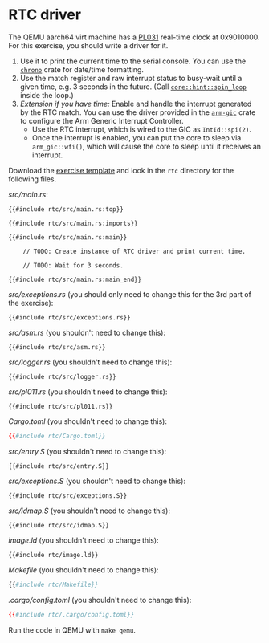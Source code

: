 # RTC driver

The QEMU aarch64 virt machine has a [PL031][1] real-time clock at 0x9010000. For
this exercise, you should write a driver for it.

1. Use it to print the current time to the serial console. You can use the
   [`chrono`][2] crate for date/time formatting.
2. Use the match register and raw interrupt status to busy-wait until a given
   time, e.g. 3 seconds in the future. (Call [`core::hint::spin_loop`][3] inside
   the loop.)
3. _Extension if you have time:_ Enable and handle the interrupt generated by
   the RTC match. You can use the driver provided in the [`arm-gic`][4] crate to
   configure the Arm Generic Interrupt Controller.
   - Use the RTC interrupt, which is wired to the GIC as `IntId::spi(2)`.
   - Once the interrupt is enabled, you can put the core to sleep via
     `arm_gic::wfi()`, which will cause the core to sleep until it receives an
     interrupt.

Download the [exercise template](../../comprehensive-rust-exercises.zip) and
look in the `rtc` directory for the following files.

_src/main.rs_:

<!-- File src/main.rs -->
<!-- mdbook-xgettext: skip -->

```rust,compile_fail
{{#include rtc/src/main.rs:top}}

{{#include rtc/src/main.rs:imports}}

{{#include rtc/src/main.rs:main}}

    // TODO: Create instance of RTC driver and print current time.

    // TODO: Wait for 3 seconds.

{{#include rtc/src/main.rs:main_end}}
```

_src/exceptions.rs_ (you should only need to change this for the 3rd part of the
exercise):

<!-- File src/exceptions.rs -->
<!-- mdbook-xgettext: skip -->

```rust,compile_fail
{{#include rtc/src/exceptions.rs}}
```

_src/asm.rs_ (you shouldn't need to change this):

<!-- File src/asm.rs -->
<!-- mdbook-xgettext: skip -->

```rust,compile_fail
{{#include rtc/src/asm.rs}}
```

_src/logger.rs_ (you shouldn't need to change this):

<!-- File src/logger.rs -->
<!-- mdbook-xgettext: skip -->

```rust,compile_fail
{{#include rtc/src/logger.rs}}
```

_src/pl011.rs_ (you shouldn't need to change this):

<!-- File src/pl011.rs -->
<!-- mdbook-xgettext: skip -->

```rust,compile_fail
{{#include rtc/src/pl011.rs}}
```

_Cargo.toml_ (you shouldn't need to change this):

<!-- File Cargo.toml -->
<!-- mdbook-xgettext: skip -->

```toml
{{#include rtc/Cargo.toml}}
```

_src/entry.S_ (you shouldn't need to change this):

<!-- File src/entry.S -->
<!-- mdbook-xgettext: skip -->

```armasm
{{#include rtc/src/entry.S}}
```

_src/exceptions.S_ (you shouldn't need to change this):

<!-- File src/exceptions.S -->
<!-- mdbook-xgettext: skip -->

```armasm
{{#include rtc/src/exceptions.S}}
```

_src/idmap.S_ (you shouldn't need to change this):

<!-- File src/idmap.S -->
<!-- mdbook-xgettext: skip -->

```armasm
{{#include rtc/src/idmap.S}}
```

_image.ld_ (you shouldn't need to change this):

<!-- File image.ld -->
<!-- mdbook-xgettext: skip -->

```ld
{{#include rtc/image.ld}}
```

_Makefile_ (you shouldn't need to change this):

<!-- File Makefile -->
<!-- mdbook-xgettext: skip -->

```makefile
{{#include rtc/Makefile}}
```

_.cargo/config.toml_ (you shouldn't need to change this):

<!-- File .cargo/config.toml -->
<!-- mdbook-xgettext: skip -->

```toml
{{#include rtc/.cargo/config.toml}}
```

Run the code in QEMU with `make qemu`.

[1]: https://developer.arm.com/documentation/ddi0224/c
[2]: https://crates.io/crates/chrono
[3]: https://doc.rust-lang.org/core/hint/fn.spin_loop.html
[4]: https://docs.rs/arm-gic/
